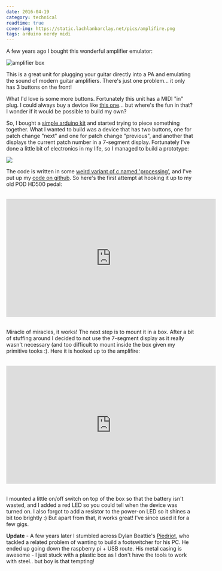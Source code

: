 ```yaml
---
date: 2016-04-19
category: technical
readtime: true
cover-img: https://static.lachlanbarclay.net/pics/amplifire.png
tags: arduino nerdy midi
---
```

<p>A few years ago I bought this wonderful amplifier emulator:</p>
<img src="https://static.lachlanbarclay.net/pics/amplifire.png" class="img-responsive" alt="amplifier box" />
<p>This is a great unit for plugging your guitar directly into a PA and emulating the sound of modern guitar amplifiers. There's just one problem... it only has 3 buttons on the front!</p>

<p>What I'd love is some more buttons. Fortunately this unit has a MIDI "in" plug. I could always buy a device like <a href="http://www.peak2005.com/j/index.php?id_product=8&controller=product">this one</a>... but where's the fun in that? I wonder if it would be possible to build my own?</p>

<p>So, I bought a <a href="http://www.ebay.com.au/itm/UNO-R3-Board-Ultimate-kit-MEGA328P-ATMEGA16U2-Arduino-Compatible-Melbourne-stock-/321904025393">simple arduino kit</a> and started trying to piece something together. What I wanted to build was a device that has two buttons, one for patch change "next" and one for patch change "previous", and another that displays the current patch number in a 7-segment display. Fortunately I've done a little bit of electronics in my life, so I managed to build a prototype: </p>

<img src="https://static.lachlanbarclay.net/pics/MidiPatchChangerSchematic.png" class="img-responsive" />

<p>The code is written in some <a href="https://en.wikipedia.org/wiki/Processing_(programming_language)">weird variant of c named 'processing'</a>, and I've put up my <a href="https://github.com/rocklan/arduino-midi">code on github</a>. So here's the first attempt at hooking it up to my old POD HD500 pedal:</p>
<br />
<div class="embed-responsive embed-responsive-4by3">
<iframe style="float: none" width="560" height="315" src="https://www.youtube.com/embed/vmITE4vUF9s" frameborder="0" allowfullscreen></iframe>
</div>
<br />
<p>Miracle of miracles, it works! The next step is to mount it in a box. After a bit of stuffing around I decided to not use the 7-segment display as it really wasn't necessary (and too difficult to mount inside the box given my primitive tooks :). Here it is hooked up to the amplifire:</p>
<br />
<div class="embed-responsive embed-responsive-4by3">
<iframe width="560" height="315" src="https://www.youtube.com/embed/bM6wImlt-rQ" frameborder="0" allow="accelerometer; autoplay; encrypted-media; gyroscope; picture-in-picture" allowfullscreen></iframe>
</div>
<br />
<p>I mounted a little on/off switch on top of the box so that the battery isn't wasted, and I added a red LED so you could tell when the device was turned on. I also forgot to add a resistor to the power-on LED so it shines a bit too brightly :) But apart from that, it works great! I've since used it for a few gigs.</p>

<p><b>Update</b> - A few years later I stumbled across Dylan Beattie's <a href="https://dylanbeattie.net/2020/05/17/turning-a-raspberry-pi-zero-into-a-usb-footpedal.html">Piedriot</a>, who tackled a related problem of wanting to build a footswitcher for his PC. He ended up going down the raspberry pi + USB route. His metal casing is awesome - I just stuck with a plastic box as I don't have the tools to work with steel.. but boy is that tempting! </p>